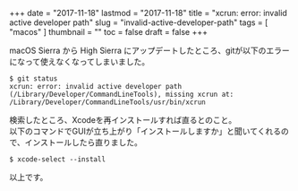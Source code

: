 +++
date = "2017-11-18"
lastmod = "2017-11-18"
title = "xcrun: error: invalid active developer path"
slug = "invalid-active-developer-path"
tags = [
  "macos"
]
thumbnail = ""
toc = false
draft = false
+++

macOS Sierra から High Sierra にアップデートしたところ、gitが以下のエラーになって使えなくなってしまいました。

```
$ git status
xcrun: error: invalid active developer path (/Library/Developer/CommandLineTools), missing xcrun at: /Library/Developer/CommandLineTools/usr/bin/xcrun
```

検索したところ、Xcodeを再インストールすれば直るとのこと。  
以下のコマンドでGUIが立ち上がり「インストールしますか」と聞いてくれるので、インストールしたら直りました。

```
$ xcode-select --install
```

以上です。
